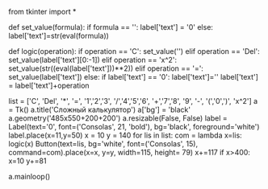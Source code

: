 from tkinter import *

def set_value(formula):
    if formula == '':
        label['text'] = '0'
    else:
        label['text']=str(eval(formula))

def logic(operation):
    if operation == 'C':
        set_value('')
    elif operation == 'Del':
        set_value(label['text'][0:-1])
    elif operation == 'x^2':
        set_value(str((eval(label['text']))**2))
    elif operation == '=':
        set_value(label['text'])
    else:
        if label['text'] == '0':
            label['text']=''
        label['text'] = label['text']+operation

list = ['C', 'Del', '*',  '=', '1','2','3', '/','4','5','6', '+','7','8', '9', '-', '(','0',')', 'x^2']
a = Tk()
a.title('Сложный калькулятор')
a['bg'] = 'black'
a.geometry('485x550+200+200')
a.resizable(False, False)
label = Label(text='0', font=('Consolas', 21, 'bold'), bg='black', foreground='white')
label.place(x=11,y=50)
x = 10
y = 140
for lis in list:
    com = lambda x=lis: logic(x)
    Button(text=lis, bg='white', font=('Consolas', 15), command=com).place(x=x, y=y, width=115, height= 79)
    x+=117
    if x>400:
        x=10
        y+=81

a.mainloop()


